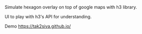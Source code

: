 Simulate hexagon overlay on top of google maps with h3 library.

UI to play with h3's API for understanding.

Demo https://tak2siva.github.io/
